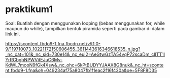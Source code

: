 # praktikum1

Soal:
Buatlah dengan menggunakan looping (bebas menggunakan for, while maupun do while),
tampilkan bentuk piramida seperti pada gambar di dalam link ini.

https://scontent.fbdo9-1.fna.fbcdn.net/v/t1.0-9/119710073_10221172150606455_3611443616346618535_n.jpg?_nc_cat=101&_nc_sid=730e14&_nc_eui2=AeGtwGzTA54vqP72scaDm_clITT1lYrRCbghNPWVitEJuC6Mv-KdWL7mooN9fGk4Xsw&_nc_ohc=6kPtBUDYYJAAX8G8nuk&_nc_ht=scontent.fbdo9-1.fna&oh=049234af75a8047fb1f1eac2f16f430a&oe=5F8F8D35
       
       
